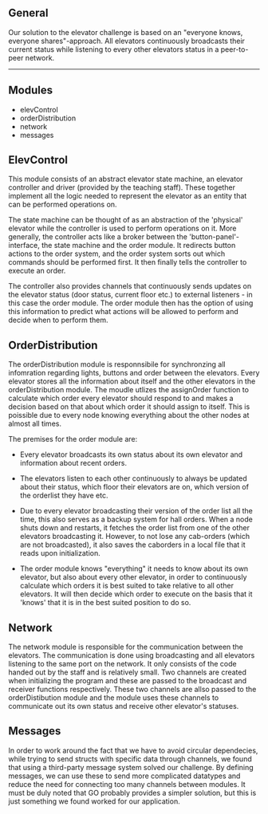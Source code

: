 ## General

Our solution to the elevator challenge is based on an "everyone knows, everyone shares"-approach. All elevators continuously broadcasts their current status while listening to every other elevators status in a peer-to-peer network. 


*** 

## Modules 

- elevControl
- orderDistribution
- network
- messages

## ElevControl

This module consists of an abstract elevator state machine, an elevator controller and driver (provided by the teaching staff). These together implement all the logic needed to represent the elevator as an entity that can be performed operations on. 

The state machine can be thought of as an abstraction of the 'physical' elevator while the controller is used to perform operations on it. More generally, the controller acts like a broker between the 'button-panel'-interface, the state machine and the order module. It redirects button actions to the order system, and the order system sorts out which commands should be performed first. It then finally tells the controller to execute an order.

The controller also provides channels that continuously sends updates on the elevator status (door status, current floor etc.) to external listeners - in this case the order module. The order module then has the option of using this information to predict what actions will be allowed to perform and decide when to perform them. 

## OrderDistribution

The orderDistribution module is responnsibile for synchronzing all infomration regarding lights, buttons and order between the elevators. Every elevator stores all the information about itself and the other elevators in the orderDistribution module. The moudle utlizes the assignOrder function to calculate which order every elevator should respond to and makes a decision based on that about which order it should assign to itself. This is poissible due to every node knowing everything about the other nodes at almost all times. 

The premises for the order module are:

- Every elevator broadcasts its own status about its own elevator and information about recent orders. 

- The elevators listen to each other continuously to always be updated about their status, which floor their elevators are on, which version of the orderlist they have etc. 

- Due to every elevator broadcasting their version of the order list all the time, this also serves as a backup system for hall orders. When a node shuts down and restarts, it fetches the order list from one of the other elevators broadcasting it. However, to not lose any cab-orders (which are not broadcasted), it also saves the caborders in a local file that it reads upon initialization. 

- The order module knows "everything" it needs to know about its own elevator, but also about every other elevator, in order to continuously calculate which orders it is best suited to take relative to all other elevators. It will then decide which order to execute on the basis that it 'knows' that it is in the best suited position to do so.  

## Network
The network module is responsible for the communication between the elevators. The communication is done using broadcasting and all elevators listening to the same port on the network. It only consists of the code handed out by the staff and is relatively small. Two channels are created when initializing the program and these are passed to the broadcast and receiver functions respectively. These two channels are allso passed to the orderDistibution module and the module uses these channels to communicate out its own status and receive other elevator's statuses.


## Messages

In order to work around the fact that we have to avoid circular dependecies, while trying to send structs with specific data through channels, we found that using a third-party message system solved our challenge. By defining messages, we can use these to send more complicated datatypes and reduce the need for connecting too many channels between modules. It must be duly noted that GO probably provides a simpler solution, but this is just something we found worked for our application. 